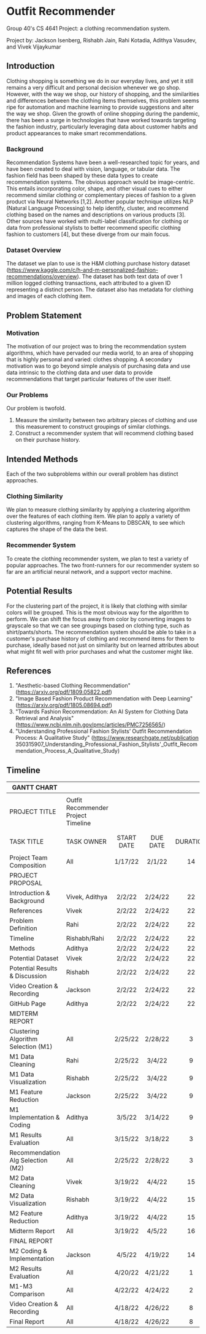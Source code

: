 # Outfit Recommender
Group 40's CS 4641 Project: a clothing recommendation system.

Project by: Jackson Isenberg, Rishabh Jain, Rahi Kotadia, Adithya Vasudev, and Vivek Vijaykumar

## Introduction
Clothing shopping is something we do in our everyday lives, and yet it still remains a very difficult and personal decision whenever we go shop. However, with the way we shop, our history of shopping, and the similarities and differences between the clothing items themselves, this problem seems ripe for automation and machine learning to provide suggestions and alter the way we shop. Given the growth of online shopping during the pandemic, there has been a surge in technologies that have worked towards targeting the fashion industry, particularly leveraging data about customer habits and product appearances to make smart recommendations. 


### Background
Recommendation Systems have been a well-researched topic for years, and have been created to deal with vision, language, or tabular data. The fashion field has been shaped by these data types to create recommendation systems. The obvious approach would be image-centric. This entails incorporating color, shape, and other visual cues to either recommend similar clothing or complementary pieces of fashion to a given product via Neural Networks [1,2]. Another popular technique utilizes NLP (Natural Language Processing) to help identify, cluster, and recommend clothing based on the names and descriptions on various products [3]. Other sources have worked with multi-label classification for clothing or data from professional stylists to better recommend specific clothing fashion to customers [4], but these diverge from our main focus.

### Dataset Overview
The dataset we plan to use is the H&M clothing purchase history dataset (https://www.kaggle.com/c/h-and-m-personalized-fashion-recommendations/overview). The dataset has both text data of over 1 million logged clothing transactions, each attributed to a given ID representing a distinct person. The dataset also has metadata for clothing and images of each clothing item.

## Problem Statement

### Motivation
The motivation of our project was to bring the recommendation system algorithms, which have pervaded our media world, to an area of shopping that is highly personal and varied: clothes shopping. A secondary motivation was to go beyond simple analysis of purchasing data and use data intrinsic to the clothing data and user data to provide recommendations that target particular features of the user itself.

### Our Problems

Our problem is twofold. 
1. Measure the similarity between two arbitrary pieces of clothing and use this measurement to construct groupings of similar clothings. 
2. Construct a recommender system that will recommend clothing based on their purchase history. 

## Intended Methods
Each of the two subproblems within our overall problem has distinct approaches.

### Clothing Similarity
We plan to measure clothing similarity by applying a clustering algorithm over the features of each clothing item. We plan to apply a variety of clustering algorithms, ranging from K-Means to DBSCAN, to see which captures the shape of the data the best.

### Recommender System
To create the clothing recommender system, we plan to test a variety of popular approaches. The two front-runners for our recommender system so far are an artificial neural network, and a support vector machine. 

## Potential Results
For the clustering part of the project, it is likely that clothing with similar colors will be grouped. This is the most obvious way for the algorithm to perform. We can shift the focus away from color by converting images to grayscale so that we can see groupings based on clothing type, such as shirt/pants/shorts. The recommendation system should be able to take in a customer's purchase history of clothing and recommend items for them to purchase, ideally based not just on similarity but on learned attributes about what might fit well with prior purchases and what the customer might like. 

## References

1.  "Aesthetic-based Clothing Recommendation" (https://arxiv.org/pdf/1809.05822.pdf) 
2. "Image Based Fashion Product Recommendation with Deep Learning" (https://arxiv.org/pdf/1805.08694.pdf)
3. "Towards Fashion Recommendation: An AI System for Clothing Data Retrieval and Analysis" (https://www.ncbi.nlm.nih.gov/pmc/articles/PMC7256565/)
4. "Understanding Professional Fashion Stylists’ Outfit Recommendation Process: A Qualitative Study" (https://www.researchgate.net/publication 350315907_Understanding_Professional_Fashion_Stylists'_Outfit_Recommendation_Process_A_Qualitative_Study)


## Timeline
| GANTT CHART                         |                                     |            |          |          |
|-------------------------------------|-------------------------------------|:----------:|:--------:|:--------:|
|                                     |                                     |            |          |          |
|                       PROJECT TITLE | Outfit Recommender Project Timeline |            |          |          |
|                                     |                                     |            |          |          |
|                                     |                                     |            |          |          |
|              TASK TITLE             |              TASK OWNER             | START DATE | DUE DATE | DURATION |
|                                     |                                     |            |          |          |
| Project Team Composition            | All                                 |   1/17/22  |  2/1/22  |    14    |
| PROJECT PROPOSAL                    |                                     |            |          |          |
| Introduction & Background           | Vivek, Adithya                      |   2/2/22   |  2/24/22 |    22    |
| References                          | Vivek                               |   2/2/22   |  2/24/22 |    22    |
| Problem Definition                  | Rahi                                |   2/2/22   |  2/24/22 |    22    |
| Timeline                            | Rishabh/Rahi                        |   2/2/22   |  2/24/22 |    22    |
| Methods                             | Adithya                             |   2/2/22   |  2/24/22 |    22    |
| Potential Dataset                   | Vivek                               |   2/2/22   |  2/24/22 |    22    |
| Potential Results & Discussion      | Rishabh                             |   2/2/22   |  2/24/22 |    22    |
| Video Creation & Recording          | Jackson                             |   2/2/22   |  2/24/22 |    22    |
| GitHub Page                         | Adithya                             |   2/2/22   |  2/24/22 |    22    |
| MIDTERM REPORT                      |                                     |            |          |          |
| Clustering Algorithm Selection (M1) | All                                 |   2/25/22  |  2/28/22 |     3    |
| M1 Data Cleaning                    | Rahi                                |   2/25/22  |  3/4/22  |     9    |
| M1 Data Visualization               | Rishabh                             |   2/25/22  |  3/4/22  |     9    |
| M1 Feature Reduction                | Jackson                             |   2/25/22  |  3/4/22  |     9    |
| M1 Implementation & Coding          | Adithya                             |   3/5/22   |  3/14/22 |     9    |
| M1 Results Evaluation               | All                                 |   3/15/22  |  3/18/22 |     3    |
| Recommendation Alg Selection (M2)   | All                                 |   2/25/22  |  2/28/22 |     3    |
| M2 Data Cleaning                    | Vivek                               |   3/19/22  |  4/4/22  |    15    |
| M2 Data Visualization               | Rishabh                             |   3/19/22  |  4/4/22  |    15    |
| M2 Feature Reduction                | Adithya                             |   3/19/22  |  4/4/22  |    15    |
| Midterm Report                      | All                                 |   3/19/22  |  4/5/22  |    16    |
| FINAL REPORT                        |                                     |            |          |          |
| M2 Coding & Implementation          | Jackson                             |   4/5/22   |  4/19/22 |    14    |
| M2 Results Evaluation               | All                                 |   4/20/22  |  4/21/22 |     1    |
| M1-M3 Comparison                    | All                                 |   4/22/22  |  4/24/22 |     2    |
| Video Creation & Recording          | All                                 |   4/18/22  |  4/26/22 |     8    |
| Final Report                        | All                                 |   4/18/22  |  4/26/22 |     8    |
